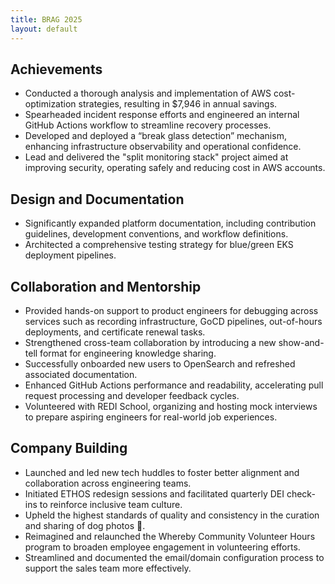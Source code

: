 ```yaml
---
title: BRAG 2025
layout: default
---
```


## Achievements

- Conducted a thorough analysis and implementation of AWS cost-optimization strategies, resulting in $7,946 in annual savings.
- Spearheaded incident response efforts and engineered an internal GitHub Actions workflow to streamline recovery processes.
- Developed and deployed a “break glass detection” mechanism, enhancing infrastructure observability and operational confidence.
- Lead and delivered the "split monitoring stack" project aimed at improving security, operating safely and reducing cost in AWS accounts.

## Design and Documentation

- Significantly expanded platform documentation, including contribution guidelines, development conventions, and workflow definitions.
- Architected a comprehensive testing strategy for blue/green EKS deployment pipelines.

## Collaboration and Mentorship

- Provided hands-on support to product engineers for debugging across services such as recording infrastructure, GoCD pipelines, out-of-hours deployments, and certificate renewal tasks.
- Strengthened cross-team collaboration by introducing a new show-and-tell format for engineering knowledge sharing.
- Successfully onboarded new users to OpenSearch and refreshed associated documentation.
- Enhanced GitHub Actions performance and readability, accelerating pull request processing and developer feedback cycles.
- Volunteered with REDI School, organizing and hosting mock interviews to prepare aspiring engineers for real-world job experiences.

## Company Building

- Launched and led new tech huddles to foster better alignment and collaboration across engineering teams.
- Initiated ETHOS redesign sessions and facilitated quarterly DEI check-ins to reinforce inclusive team culture.
- Upheld the highest standards of quality and consistency in the curation and sharing of dog photos 🐶.
- Reimagined and relaunched the Whereby Community Volunteer Hours program to broaden employee engagement in volunteering efforts.
- Streamlined and documented the email/domain configuration process to support the sales team more effectively.
